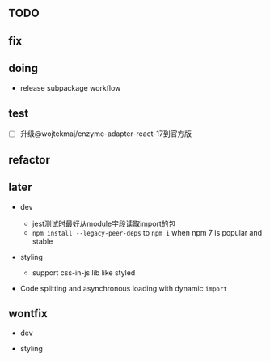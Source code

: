 ## TODO

## fix

## doing

- release subpackage workflow

## test

- [ ] 升级@wojtekmaj/enzyme-adapter-react-17到官方版

## refactor

## later

- dev
  - jest测试时最好从module字段读取import的包
  - `npm install --legacy-peer-deps` to `npm i` when npm 7 is popular and stable

- styling
  - support css-in-js lib like styled

- Code splitting and asynchronous loading with dynamic `import`

## wontfix

- dev

- styling
